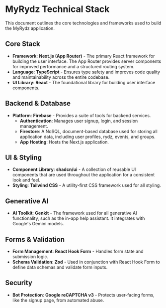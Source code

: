 # MyRydz Technical Stack

This document outlines the core technologies and frameworks used to build the MyRydz application.

## Core Stack

- **Framework**: **Next.js (App Router)** - The primary React framework for building the user interface. The App Router provides server components for improved performance and a structured routing system.
- **Language**: **TypeScript** - Ensures type safety and improves code quality and maintainability across the entire codebase.
- **UI Library**: **React** - The foundational library for building user interface components.

## Backend & Database

- **Platform**: **Firebase** - Provides a suite of tools for backend services.
  - **Authentication**: Manages user signup, login, and session management.
  - **Firestore**: A NoSQL, document-based database used for storing all application data, including user profiles, rydz, events, and groups.
  - **App Hosting**: Hosts the Next.js application.

## UI & Styling

- **Component Library**: **shadcn/ui** - A collection of reusable UI components that are used throughout the application for a consistent look and feel.
- **Styling**: **Tailwind CSS** - A utility-first CSS framework used for all styling.

## Generative AI

- **AI Toolkit**: **Genkit** - The framework used for all generative AI functionality, such as the in-app help assistant. It integrates with Google's Gemini models.

## Forms & Validation

- **Form Management**: **React Hook Form** - Handles form state and submission logic.
- **Schema Validation**: **Zod** - Used in conjunction with React Hook Form to define data schemas and validate form inputs.

## Security

- **Bot Protection**: **Google reCAPTCHA v3** - Protects user-facing forms, like the signup page, from automated abuse.
